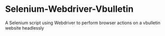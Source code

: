 # Selenium-Webdriver-Vbulletin
A Selenium script using Webdriver to perform browser actions on a vbulletin website headlessly
